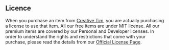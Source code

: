 ## Licence

 When you purchase an item from <a href="https://creative-tim.com/" target="_blank">Creative Tim</a>,
 you are actually purchasing a license to use that item.
 All our free items are under MIT license.
 All our premium items are covered by our Personal and Developer licenses.
 In order to understand the rights and restrictions that come with your purchase, please read the details from our <a href="http://www.creative-tim.com/license?ref=license-page-pd-pro" target="_blank">Official License Page</a>.